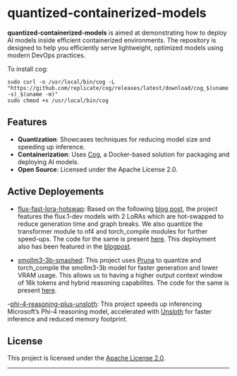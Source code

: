 # quantized-containerized-models

**quantized-containerized-models** is aimed at demonstrating how to deploy AI models inside efficient containerized environments. The repository is designed to help you efficiently serve lightweight, optimized models using modern DevOps practices.

To install cog:

```
sudo curl -o /usr/local/bin/cog -L "https://github.com/replicate/cog/releases/latest/download/cog_$(uname -s)_$(uname -m)"
sudo chmod +x /usr/local/bin/cog
```

## Features

- **Quantization**: Showcases techniques for reducing model size and speeding up inference.
- **Containerization**: Uses [Cog](https://cog.run/), a Docker-based solution for packaging and deploying AI models.
- **Open Source**: Licensed under the Apache License 2.0.

## Active Deployements

- [flux-fast-lora-hotswap](https://replicate.com/paragekbote/flux-fast-lora-hotswap): Based on the following [blog post](https://huggingface.co/blog/lora-fast), the project features the flux.1-dev models with 2 LoRAs which are hot-swapped to reduce generation time and graph breaks. We also quantize the transformer module to nf4 and torch_compile modules for further speed-ups. The code for the same is present [here](https://github.com/ParagEkbote/quantized-containerized-models/tree/58e64c6e652b2f82f10cab42f25c4093a1252974/flux.1-dev). This deployment also has been featured in the [blogpost](https://huggingface.co/blog/lora-fast#resources). 

- [smollm3-3b-smashed](https://replicate.com/paragekbote/smollm3-3b-smashed): This project uses [Pruna](https://github.com/PrunaAI/pruna) to quantize and torch_compile the smollm3-3b model for faster generation and lower VRAM usage. This allows us to having a higher output context window of 16k tokens and hybrid reasoning capabilites. The code for the same is present [here](https://github.com/ParagEkbote/quantized-containerized-models/blob/9b914464ffe521506c68146f7109572ffffaa520/smollm3-3b-pruna/predict.py).

-[phi-4-reasoning-plus-unsloth](https://replicate.com/paragekbote/phi-4-reasoning-plus-unsloth): This project speeds up inferencing Microsoft’s Phi-4 reasoning model, accelerated with [Unsloth](https://docs.unsloth.ai/) for faster inference and reduced memory footprint.

## License

This project is licensed under the [Apache License 2.0](LICENSE).

---
